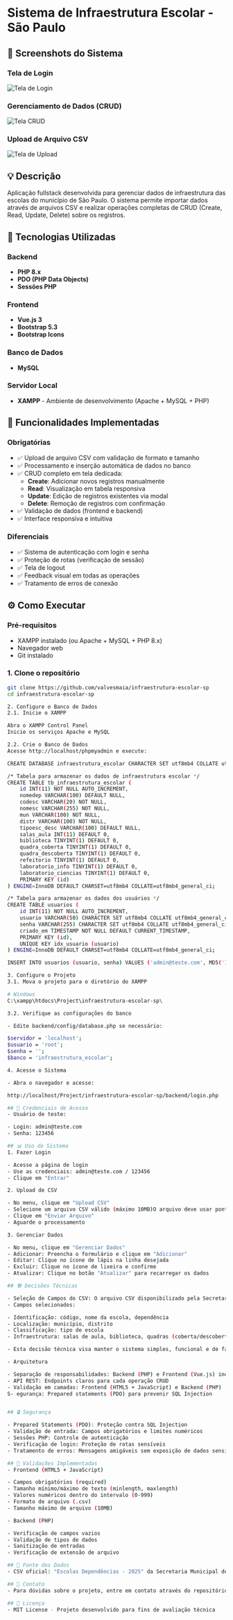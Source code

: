 # Sistema de Infraestrutura Escolar - São Paulo

## 📸 Screenshots do Sistema

### Tela de Login
![Tela de Login](docs/login.png)

### Gerenciamento de Dados (CRUD)
![Tela CRUD](docs/crud.png)

### Upload de Arquivo CSV
![Tela de Upload](docs/upload.png)

## 💡 Descrição
Aplicação fullstack desenvolvida para gerenciar dados de infraestrutura das escolas do município de São Paulo. O sistema permite importar dados através de arquivos CSV e realizar operações completas de CRUD (Create, Read, Update, Delete) sobre os registros.

## 🚀 Tecnologias Utilizadas

### Backend
- **PHP 8.x**
- **PDO (PHP Data Objects)** 
- **Sessões PHP**

### Frontend
- **Vue.js 3**
- **Bootstrap 5.3**
- **Bootstrap Icons**

### Banco de Dados
- **MySQL**

### Servidor Local
- **XAMPP** - Ambiente de desenvolvimento (Apache + MySQL + PHP)

## 🎯 Funcionalidades Implementadas

### Obrigatórias
- ✅ Upload de arquivo CSV com validação de formato e tamanho
- ✅ Processamento e inserção automática de dados no banco
- ✅ CRUD completo em tela dedicada:
  - **Create**: Adicionar novos registros manualmente
  - **Read**: Visualização em tabela responsiva
  - **Update**: Edição de registros existentes via modal
  - **Delete**: Remoção de registros com confirmação
- ✅ Validação de dados (frontend e backend)
- ✅ Interface responsiva e intuitiva

### Diferenciais
- ✅ Sistema de autenticação com login e senha
- ✅ Proteção de rotas (verificação de sessão)
- ✅ Tela de logout
- ✅ Feedback visual em todas as operações
- ✅ Tratamento de erros de conexão

## ⚙️ Como Executar

### Pré-requisitos
- XAMPP instalado (ou Apache + MySQL + PHP 8.x)
- Navegador web
- Git instalado

### 1. Clone o repositório
```bash
git clone https://github.com/valvesmaia/infraestrutura-escolar-sp
cd infraestrutura-escolar-sp

2. Configure o Banco de Dados
2.1. Inicie o XAMPP

Abra o XAMPP Control Panel
Inicie os serviços Apache e MySQL

2.2. Crie o Banco de Dados
Acesse http://localhost/phpmyadmin e execute:

CREATE DATABASE infraestrutura_escolar CHARACTER SET utf8mb4 COLLATE utf8mb4_general_ci;

/* Tabela para armazenar os dados de infraestrutura escolar */
CREATE TABLE tb_infraestrutura_escolar (
    id INT(11) NOT NULL AUTO_INCREMENT,
    nomedep VARCHAR(100) DEFAULT NULL,
    codesc VARCHAR(20) NOT NULL,
    nomesc VARCHAR(255) NOT NULL,
    mun VARCHAR(100) NOT NULL,
    distr VARCHAR(100) NOT NULL,
    tipoesc_desc VARCHAR(100) DEFAULT NULL,
    salas_aula INT(11) DEFAULT 0,
    biblioteca TINYINT(1) DEFAULT 0,
    quadra_coberta TINYINT(1) DEFAULT 0,
    quadra_descoberta TINYINT(1) DEFAULT 0,
    refeitorio TINYINT(1) DEFAULT 0,
    laboratorio_info TINYINT(1) DEFAULT 0,
    laboratorio_ciencias TINYINT(1) DEFAULT 0,
    PRIMARY KEY (id)
) ENGINE=InnoDB DEFAULT CHARSET=utf8mb4 COLLATE=utf8mb4_general_ci;

/* Tabela para armazenar os dados dos usuários */
CREATE TABLE usuarios (
    id INT(11) NOT NULL AUTO_INCREMENT,
    usuario VARCHAR(50) CHARACTER SET utf8mb4 COLLATE utf8mb4_general_ci NOT NULL,
    senha VARCHAR(255) CHARACTER SET utf8mb4 COLLATE utf8mb4_general_ci NOT NULL,
    criado_em TIMESTAMP NOT NULL DEFAULT CURRENT_TIMESTAMP,
    PRIMARY KEY (id),
    UNIQUE KEY idx_usuario (usuario)
) ENGINE=InnoDB DEFAULT CHARSET=utf8mb4 COLLATE=utf8mb4_general_ci;

INSERT INTO usuarios (usuario, senha) VALUES ('admin@teste.com', MD5('123456'));

3. Configure o Projeto
3.1. Mova o projeto para o diretório do XAMPP

# Windows
C:\xampp\htdocs\Project\infraestrutura-escolar-sp\

3.2. Verifique as configurações do banco

- Edite backend/config/database.php se necessário:

$servidor = 'localhost';
$usuario = 'root';
$senha = '';
$banco = 'infraestrutura_escolar';

4. Acesse o Sistema

- Abra o navegador e acesse:

http://localhost/Project/infraestrutura-escolar-sp/backend/login.php

## 🔐 Credenciais de Acesso
- Usuário de teste:

- Login: admin@teste.com
- Senha: 123456

## 📊 Uso do Sistema
1. Fazer Login

- Acesse a página de login
- Use as credenciais: admin@teste.com / 123456
- Clique em "Entrar"

2. Upload de CSV

- No menu, clique em "Upload CSV"
- Selecione um arquivo CSV válido (máximo 10MB)O arquivo deve usar ponto e vírgula (;) como separador
- Clique em "Enviar Arquivo"
- Aguarde o processamento

3. Gerenciar Dados

- No menu, clique em "Gerenciar Dados"
- Adicionar: Preencha o formulário e clique em "Adicionar"
- Editar: Clique no ícone de lápis na linha desejada
- Excluir: Clique no ícone de lixeira e confirme
- Atualizar: Clique no botão "Atualizar" para recarregar os dados

## 🛠️ Decisões Técnicas

- Seleção de Campos do CSV: O arquivo CSV disponibilizado pela Secretaria de Educação possui um total de 173 colunas. No entanto, para otimizar o tempo de desenvolvimento e manter o foco nas informações mais relevantes sobre a infraestrutura escolar, foram selecionados 13 campos principais. Esses campos representam os dados mais significativos para a análise proposta neste projeto.
- Campos selecionados:

- Identificação: código, nome da escola, dependência
- Localização: município, distrito
- Classificação: tipo de escola
- Infraestrutura: salas de aula, biblioteca, quadras (coberta/descoberta), refeitório, laboratórios (informática/ciências)

- Esta decisão técnica visa manter o sistema simples, funcional e de fácil manutenção, focando na qualidade da implementação dentro do prazo estabelecido.

- Arquitetura

- Separação de responsabilidades: Backend (PHP) e Frontend (Vue.js) independentes
- API REST: Endpoints claros para cada operação CRUD
- Validação em camadas: Frontend (HTML5 + JavaScript) e Backend (PHP)
S- egurança: Prepared statements (PDO) para prevenir SQL Injection


## 🔒 Segurança

- Prepared Statements (PDO): Proteção contra SQL Injection
- Validação de entrada: Campos obrigatórios e limites numéricos
- Sessões PHP: Controle de autenticação
- Verificação de login: Proteção de rotas sensíveis
- Tratamento de erros: Mensagens amigáveis sem exposição de dados sensíveis

## 📝 Validações Implementadas
- Frontend (HTML5 + JavaScript)

- Campos obrigatórios (required)
- Tamanho mínimo/máximo de texto (minlength, maxlength)
- Valores numéricos dentro do intervalo (0-999)
- Formato de arquivo (.csv)
- Tamanho máximo de arquivo (10MB)

- Backend (PHP)

- Verificação de campos vazios
- Validação de tipos de dados
- Sanitização de entradas
- Verificação de extensão de arquivo

## 📄 Fonte dos Dados
- CSV oficial: "Escolas Dependências - 2025" da Secretaria Municipal de Educação de São Paulo

## 📧 Contato
- Para dúvidas sobre o projeto, entre em contato através do repositório GitHub.

## 📄 Licença
- MIT License - Projeto desenvolvido para fins de avaliação técnica